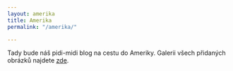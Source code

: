 ```yaml
---
layout: amerika
title: Amerika
permalink: "/amerika/"

---
```

Tady bude náš pidi-midi blog na cestu do Ameriky. Galerii všech přidaných obrázků najdete [zde](/galerie-amerika "galerie do ameriky").